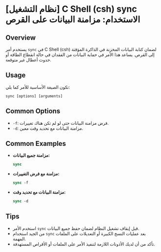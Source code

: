 # [نظام التشغيل] C Shell (csh) sync الاستخدام: مزامنة البيانات على القرص

## Overview
يستخدم أمر `sync` في C Shell (csh) لضمان كتابة البيانات المخزنة في الذاكرة المؤقتة إلى القرص. يساعد هذا الأمر في حماية البيانات من الفقدان في حالة انقطاع الطاقة أو حدوث أعطال غير متوقعة.

## Usage
تكون الصيغة الأساسية للأمر كما يلي:
```
sync [options] [arguments]
```

## Common Options
- `-f`: فرض مزامنة البيانات حتى لو لم تكن هناك تغييرات.
- `-d`: مزامنة البيانات مع تحديد وقت معين.

## Common Examples
- **مزامنة جميع البيانات:**
  ```csh
  sync
  ```

- **مزامنة مع فرض التغييرات:**
  ```csh
  sync -f
  ```

- **مزامنة البيانات مع تحديد وقت:**
  ```csh
  sync -d
  ```

## Tips
- استخدم الأمر `sync` قبل إيقاف تشغيل النظام لضمان حفظ جميع البيانات.
- من الجيد استخدام `sync` بعد عمليات النسخ الكبيرة أو التعديلات على الملفات المهمة.
- تأكد من أن لديك الأذونات اللازمة لتنفيذ الأمر على الملفات أو الأقراص المستهدفة.